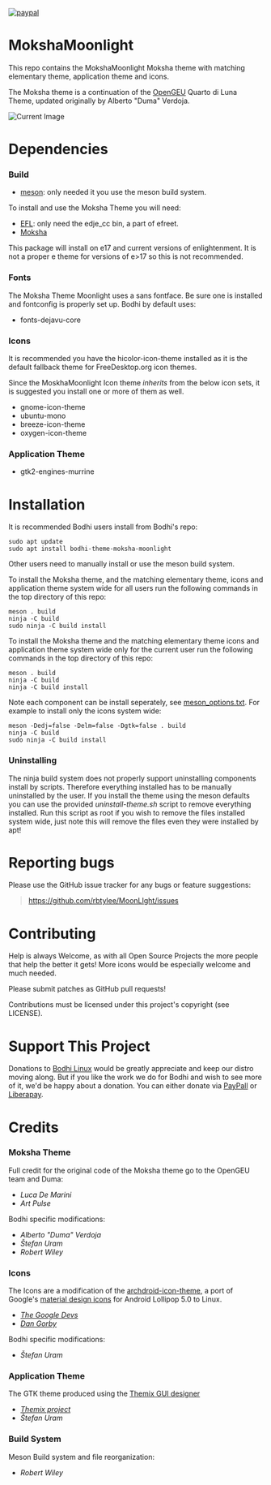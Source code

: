 [![paypal](https://www.paypalobjects.com/en_US/i/btn/btn_donate_SM.gif)](https://www.paypal.com/paypalme/rbtylee)

# MokshaMoonlight
This repo contains the MokshaMoonlight Moksha theme with matching elementary theme, application theme and icons.

The Moksha theme is a continuation of the [OpenGEU](https://en.wikipedia.org/wiki/OpenGEU) Quarto di Luna Theme, updated originally by Alberto "Duma" Verdoja. 

![Current Image](http://i.imgur.com/kM9AIVv.png "Moonlight Theme")

# Dependencies

### Build
* [meson](https://mesonbuild.com/): only needed it you use the meson build system.

To install and use the Moksha Theme you will need:
* [EFL](https://www.enlightenment.org/download): only need the edje_cc bin, a part of efreet.
* [Moksha](https://github.com/JeffHoogland/moksha)

This package will install on e17 and current versions of enlightenment. It is not a proper e theme for versions of e>17 so this is not recommended. 

### Fonts

The Moksha Theme Moonlight uses a sans fontface. Be sure one is installed and fontconfig is properly set up. Bodhi by default uses:

* fonts-dejavu-core

### Icons
It is recommended you have the hicolor-icon-theme installed as it is the default fallback theme for FreeDesktop.org icon themes.

Since the MoskhaMoonlight Icon theme *inherits* from the below icon sets, it is suggested you install one or more of them as well.

* gnome-icon-theme
* ubuntu-mono
* breeze-icon-theme
* oxygen-icon-theme
### Application Theme

* gtk2-engines-murrine

# Installation

It is recommended Bodhi users install from Bodhi's repo:

```ShellSession
sudo apt update
sudo apt install bodhi-theme-moksha-moonlight
```
Other users need to manually install or use the meson build system.

To install the Moksha theme, and the matching elementary theme, icons and application theme system wide for all users run the following commands in the top directory of this repo:

```ShellSession
meson . build
ninja -C build
sudo ninja -C build install
```
To install the Moksha theme and the matching elementary theme icons and application theme system wide only for the current user run the following commands in the top directory of this repo:

```ShellSession
meson . build
ninja -C build
ninja -C build install
```
Note each component can be install seperately, see [meson_options.txt](https://github.com/rbtylee/MoonLIght/blob/master/meson_options.txt). For example to install only the icons system wide:

```ShellSession
meson -Dedj=false -Delm=false -Dgtk=false . build
ninja -C build
sudo ninja -C build install
```
### Uninstalling

The ninja build system does not properly support uninstalling components install by scripts. Therefore everything installed has to be manually uninstalled by the user. If you install the theme using the meson defaults you can use the provided *uninstall-theme.sh* script to remove everything installed. Run this script as root if you wish to remove the files installed system wide, just note this will remove the files even they were installed by apt!

# Reporting bugs

Please use the GitHub issue tracker for any bugs or feature suggestions:

>https://github.com/rbtylee/MoonLIght/issues

# Contributing

Help is always Welcome, as with all Open Source Projects the more people that help the better it gets!
More icons would be especially welcome and much needed.

Please submit patches as GitHub pull requests!

Contributions must be licensed under this project's copyright (see LICENSE).

# Support This Project

Donations to [Bodhi Linux](https://www.bodhilinux.com/donate/) would be greatly appreciate and keep our distro moving along. But if you like the work we do for Bodhi and wish to see more of it, we'd be happy about a donation. You can either donate via [PayPall](https://www.paypal.com/paypalme/rbtylee) or [Liberapay](https://liberapay.com/ylee/). 

# Credits
###  Moksha Theme
Full credit for the original code of the Moksha theme go to the OpenGEU team and Duma:
* _*Luca De Marini*_
* _*Art Pulse*_

Bodhi specific modifications:
* _*Alberto "Duma" Verdoja*_
* _*Štefan Uram*_
* _*Robert Wiley*_

###  Icons
The Icons are a modification of the [archdroid-icon-theme](https://github.com/GreenRaccoon23/archdroid-icon-theme), a port of Google's [material design icons](https://material.io/guidelines/) for Android Lollipop 5.0 to Linux.
* _*[The Google Devs](https://github.com/google/material-design-icons/graphs/contributors)*_
* _*[Dan Gorby](https://github.com/GreenRaccoon23)*_
 
Bodhi specific modifications:
* _*Štefan Uram*_

###  Application Theme
The GTK theme produced using the [Themix GUI designer](https://github.com/themix-project/oomox)
* _*[Themix project](https://github.com/themix-project)*_
* _*Štefan Uram*_

###  Build System
Meson Build system and file reorganization:
* _*Robert Wiley*_
